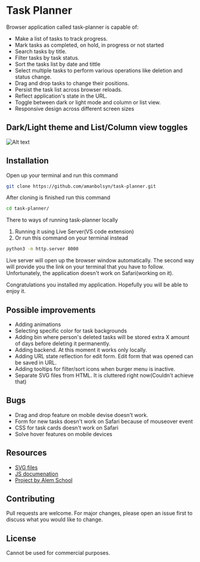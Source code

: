 # Task Planner

Browser application called task-planner is capable of: 

+ Make a list of tasks to track progress.
+ Mark tasks as completed, on hold, in progress or not started
+ Search tasks by title.
+ Filter tasks by task status.
+ Sort the tasks list by date and tittle 
+ Select multiple tasks to perform various operations like deletion and status change.
+ Drag and drop tasks to change their positions.
+ Persist the task list across browser reloads.
+ Reflect application's state in the URL.
+ Toggle between dark or light mode and column or list view.
+ Responsive design across different screen sizes


## Dark/Light theme and List/Column view toggles 
![Alt text](https://media1.giphy.com/media/v1.Y2lkPTc5MGI3NjExYXFmYnkyOWNpMjkyOTcxeXFsamNtMHZqMTBrcnRlN3RoNTVraGkwMyZlcD12MV9pbnRlcm5hbF9naWZfYnlfaWQmY3Q9Zw/1rh2S8Z98NkZql7xRc/giphy.gif)

## Installation

Open up your terminal and run this command 
```bash
git clone https://github.com/amanbolsyn/task-planner.git
```

After cloning is finished run this command
```bash
cd task-planner/
```

There to ways of running task-planner locally
1. Running it using Live Server(VS code extension)
2. Or run this command on your terminal instead

```bash
python3 -m http.server 8000
```

Live server will open up the browser window automatically. The second way will provide you the link on your terminal that you have to follow. Unfortunately, the application doesn't work on Safari(working on it). 

Congratulations you installed my application. Hopefully you will be able to enjoy it. 

## Possible improvements 

+ Adding animations
+ Selecting specific color for task backgrounds 
+ Adding bin where person's deleted tasks will be stored extra X amount of days before deleting it permanently.
+ Adding backend. At this moment it works only locally.
+ Adding URL state reflection for edit form. Edit form that was opened can be saved in URL. 
+ Adding tooltips for filter/sort icons when burger menu is inactive.
+ Separate SVG files from HTML. It is cluttered right now(Couldn't achieve that)

## Bugs 

+ Drag and drop feature on mobile devise doesn't work.
+ Form for new tasks doesn't work on Safari because of mouseover event
+ CSS for task cards doesn't work on Safari 
+ Solve hover features on mobile devices


## Resources 

+ [SVG files](https://www.svgrepo.com)
+ [JS documenation](https://developer.mozilla.org/en-US/docs/Web/JavaScript)
+ [Project by Alem School](https://alem.school)

## Contributing

Pull requests are welcome. For major changes, please open an issue first
to discuss what you would like to change.

## License

Cannot be used for commercial purposes.